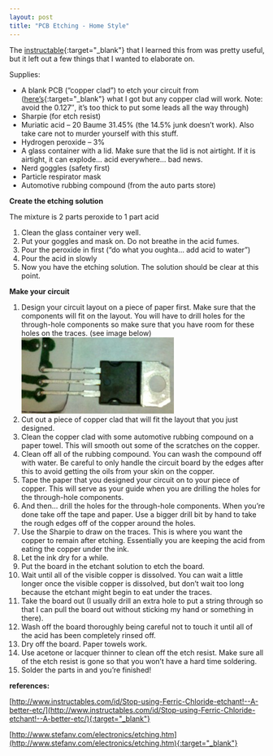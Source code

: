 ```yaml
---
layout: post
title: "PCB Etching - Home Style"
---
```

The [instructable](http://www.instructables.com/id/Stop-using-Ferric-Chloride-etchant!--A-better-etc/){:target="_blank"} that I learned this from was pretty useful, but it left out a few things that I wanted to elaborate on.

Supplies:

- A blank PCB (“copper clad”) to etch your circuit from ([here’s](http://www.skycraftsurplus.com/coppercladcircuitboard-18x12.aspx){:target="_blank"} what I got but any copper clad will work. Note: avoid the 0.127″, it’s too thick to put some leads all the way through)
- Sharpie (for etch resist)
- Muriatic acid – 20 Baume 31.45% (the 14.5% junk doesn’t work). Also take care not to murder yourself with this stuff.
- Hydrogen peroxide – 3%
- A glass container with a lid. Make sure that the lid is not airtight. If it is airtight, it can explode… acid everywhere… bad news.
- Nerd goggles (safety first)
- Particle respirator mask
- Automotive rubbing compound (from the auto parts store)

**Create the etching solution**

The mixture is 2 parts peroxide to 1 part acid

1. Clean the glass container very well.
1. Put your goggles and mask on. Do not breathe in the acid fumes.
1. Pour the peroxide in first (“do what you oughta… add acid to water”)
1. Pour the acid in slowly
1. Now you have the etching solution. The solution should be clear at this point.

**Make your circuit**

1. Design your circuit layout on a piece of paper first. Make sure that the components will fit on the layout. You will have to drill holes for the through-hole components so make sure that you have room for these holes on the traces. (see image below)
![](/assets/img/leads-fit1.jpg)
1. Cut out a piece of copper clad that will fit the layout that you just designed.
1. Clean the copper clad with some automotive rubbing compound on a paper towel. This will smooth out some of the scratches on the copper.
1. Clean off all of the rubbing compound. You can wash the compound off with water. Be careful to only handle the circuit board by the edges after this to avoid getting the oils from your skin on the copper.
1. Tape the paper that you designed your circuit on to your piece of copper. This will serve as your guide when you are drilling the holes for the through-hole components.
1. And then… drill the holes for the through-hole components. When you’re done take off the tape and paper. Use a bigger drill bit by hand to take the rough edges off of the copper around the holes.
1. Use the Sharpie to draw on the traces. This is where you want the copper to remain after etching. Essentially you are keeping the acid from eating the copper under the ink.
1. Let the ink dry for a while.
1. Put the board in the etchant solution to etch the board.
1. Wait until all of the visible copper is dissolved. You can wait a little longer once the visible copper is dissolved, but don’t wait too long because the etchant might begin to eat under the traces.
1. Take the board out (I usually drill an extra hole to put a string through so that I can pull the board out without sticking my hand or something in there).
1. Wash off the board thoroughly being careful not to touch it until all of the acid has been completely rinsed off.
1. Dry off the board. Paper towels work.
1. Use acetone or lacquer thinner to clean off the etch resist. Make sure all of the etch resist is gone so that you won’t have a hard time soldering.
1. Solder the parts in and you’re finished!

**references:**

[http://www.instructables.com/id/Stop-using-Ferric-Chloride-etchant!--A-better-etc/](http://www.instructables.com/id/Stop-using-Ferric-Chloride-etchant!--A-better-etc/){:target="_blank"}

[http://www.stefanv.com/electronics/etching.htm](http://www.stefanv.com/electronics/etching.htm){:target="_blank"}
